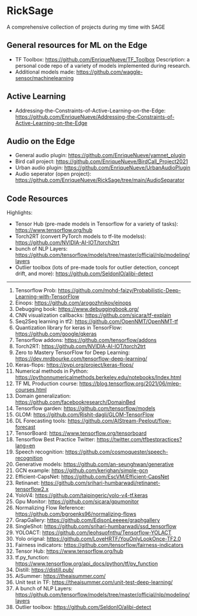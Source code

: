 # RickSage
A comprehensive collection of projects during my time with SAGE

## General resources for ML on the Edge
* TF Toolbox: https://github.com/EnriqueNueve/TF_Toolbox
Description: a personal code repo of a variety of models implemented during research.
* Additional models made: https://github.com/waggle-sensor/machinelearning

## Active Learning 
* Addressing-the-Constraints-of-Active-Learning-on-the-Edge: https://github.com/EnriqueNueve/Addressing-the-Constraints-of-Active-Learning-on-the-Edge

## Audio on the Edge 
* General audio plugin: https://github.com/EnriqueNueve/yamnet_plugin
* Bird call project: https://github.com/EnriqueNueve/BirdCall_Project2021
* Urban audio plugin: https://github.com/EnriqueNueve/UrbanAudioPlugin
* Audio seperator (open project): https://github.com/EnriqueNueve/RickSage/tree/main/AudioSeparator

## Code Resources
Highlights:
* Tensor Hub (pre-made models in Tensorflow for a variety of tasks): https://www.tensorflow.org/hub 
* Torch2RT (convert PyTorch models to tf-lite modelss): https://github.com/NVIDIA-AI-IOT/torch2trt
* bunch of NLP Layers: https://github.com/tensorflow/models/tree/master/official/nlp/modeling/layers
* Outlier toolbox (lots of pre-made tools for outlier detection, concept drift, and more): https://github.com/SeldonIO/alibi-detect


---
1. Tensorflow Prob: https://github.com/mohd-faizy/Probabilistic-Deep-Learning-with-TensorFlow
2. Einops: https://github.com/arogozhnikov/einops
3. Debugging book: https://www.debuggingbook.org/
4. CNN visualization callbacks: https://github.com/sicara/tf-explain
5. Seq2Seq learning in tf2: https://github.com/OpenNMT/OpenNMT-tf
6. Quantization library for keras in TensorFlow: https://github.com/google/qkeras
7. Tensorflow addons: https://github.com/tensorflow/addons
8. Torch2RT: https://github.com/NVIDIA-AI-IOT/torch2trt
9. Zero to Mastery TensorFlow for Deep Learning: https://dev.mrdbourke.com/tensorflow-deep-learning/
10. Keras-flops: https://pypi.org/project/keras-flops/
11. Numerical methods in Python: https://pythonnumericalmethods.berkeley.edu/notebooks/Index.html
12. TF ML Production course: https://blog.tensorflow.org/2021/06/mlep-courses.html
13. Domain generalization: https://github.com/facebookresearch/DomainBed
14. Tensorflow garden: https://github.com/tensorflow/models
15. GLOM: https://github.com/Rishit-dagli/GLOM-TensorFlow
16. DL Forecasting tools: https://github.com/AIStream-Peelout/flow-forecast
17. TensorBoard: https://www.tensorflow.org/tensorboard
18. Tensorflow Best Practice Twitter: https://twitter.com/tfbestpractices?lang=en
19. Speech recognition: https://github.com/cosmoquester/speech-recognition
20. Generative models: https://github.com/an-seunghwan/generative
21. GCN example: https://github.com/kerighan/simple-gcn
22. Efficient-CapsNet: https://github.com/EscVM/Efficient-CapsNet
23. Retinanet: https://github.com/srihari-humbarwadi/retinanet-tensorflow2.x
24. YoloV4: https://github.com/taipingeric/yolo-v4-tf.keras
25. Gpu Monitor: https://github.com/sicara/gpumonitor
26. Normalizing Flow Reference: https://github.com/bgroenks96/normalizing-flows
27. GrapGallery: https://github.com/EdisonLeeeee/graphgallery
28. SingleShot: https://github.com/srihari-humbarwadi/ssd_tensorflow
29. YOLOACT: https://github.com/leohsuofnthu/Tensorflow-YOLACT
30. Yolo orignal: https://github.com/LoveHRTF/YouOnlyLookOnce-TF2.0
31. Fairness indicators: https://github.com/tensorflow/fairness-indicators
32. Tensor Hub: https://www.tensorflow.org/hub
33. tf.py_function: https://www.tensorflow.org/api_docs/python/tf/py_function
34. Distill: https://distill.pub/
35. AiSummer: https://theaisummer.com/
36. Unit test in TF: https://theaisummer.com/unit-test-deep-learning/
37. A bunch of NLP Layers: https://github.com/tensorflow/models/tree/master/official/nlp/modeling/layers
38. Outlier toolbox: https://github.com/SeldonIO/alibi-detect
